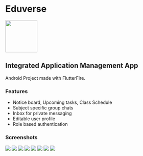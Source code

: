# Eduverse
<img width="100" src="https://github.com/sneha-meto/Eduverse_Flutter/blob/main/edulogo.png">

## Integrated Application Management App
Android Project made with FlutterFire.
### Features
- Notice board, Upcoming tasks, Class Schedule
- Subject specific group chats
- Inbox for private messaging
- Editable user profile
- Role based authentication
### Screenshots
<img  src="https://github.com/Sangeethasuseel/2022_IBM_Code_Challenge_Egovernex/blob/main/blob/Application.jpeg">
<img  src="https://github.com/Sangeethasuseel/2022_IBM_Code_Challenge_Egovernex/blob/main/blob/Login.jpeg">
<img  src="https://github.com/Sangeethasuseel/2022_IBM_Code_Challenge_Egovernex/blob/main/blob/Registration.jpeg">
<img  src="https://github.com/Sangeethasuseel/2022_IBM_Code_Challenge_Egovernex/blob/main/blob/profile.jpeg">
<img  src="https://github.com/Sangeethasuseel/2022_IBM_Code_Challenge_Egovernex/blob/main/blob/preview.jpeg">
<img  src="https://github.com/Sangeethasuseel/2022_IBM_Code_Challenge_Egovernex/blob/main/blob/status.jpeg">
<img  src="https://github.com/Sangeethasuseel/2022_IBM_Code_Challenge_Egovernex/blob/main/blob/home.jpeg">
<img  src="https://github.com/Sangeethasuseel/2022_IBM_Code_Challenge_Egovernex/blob/main/blob/appstatus.jpeg">


